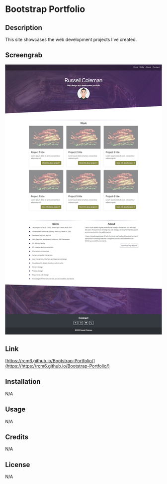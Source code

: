 # Bootstrap Portfolio

## Description
This site showcases the web development projects I've created.

## Screengrab
![Project Screenshot](/Screenshot.png?raw=true)

## Link
[https://rcm6.github.io/Bootstrap-Portfolio/](https://https://rcm6.github.io/Bootstrap-Portfolio/)


## Installation
N/A

## Usage
N/A

## Credits
N/A

## License
N/A